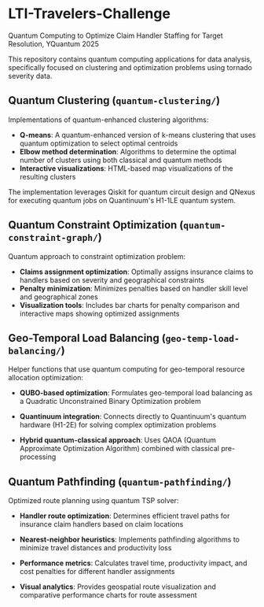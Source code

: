 # LTI-Travelers-Challenge
Quantum Computing to Optimize Claim Handler Staffing for Target
Resolution, YQuantum 2025

This repository contains quantum computing applications for data analysis, specifically focused on clustering and optimization problems using tornado severity data.

## Quantum Clustering (`quantum-clustering/`)

Implementations of quantum-enhanced clustering algorithms:

- **Q-means**: A quantum-enhanced version of k-means clustering that uses quantum optimization to select optimal centroids
- **Elbow method determination**: Algorithms to determine the optimal number of clusters using both classical and quantum methods
- **Interactive visualizations**: HTML-based map visualizations of the resulting clusters

The implementation leverages Qiskit for quantum circuit design and QNexus for executing quantum jobs on Quantinuum's H1-1LE quantum system.

## Quantum Constraint Optimization (`quantum-constraint-graph/`)

Quantum approach to constraint optimization problem:

- **Claims assignment optimization**: Optimally assigns insurance claims to handlers based on severity and geographical constraints
- **Penalty minimization**: Minimizes penalties based on handler skill level and geographical zones
- **Visualization tools**: Includes bar charts for penalty comparison and interactive maps showing optimized assignments

## Geo-Temporal Load Balancing (`geo-temp-load-balancing/`)

Helper functions that use quantum computing for geo-temporal resource allocation optimization:

- **QUBO-based optimization**: Formulates geo-temporal load balancing as a Quadratic Unconstrained Binary Optimization problem

- **Quantinuum integration**: Connects directly to Quantinuum's quantum hardware (H1-2E) for solving complex optimization problems

- **Hybrid quantum-classical approach**: Uses QAOA (Quantum Approximate Optimization Algorithm) combined with classical pre-processing

## Quantum Pathfinding (`quantum-pathfinding/`)

Optimized route planning using quantum TSP solver:

- **Handler route optimization**: Determines efficient travel paths for insurance claim handlers based on claim locations

- **Nearest-neighbor heuristics**: Implements pathfinding algorithms to minimize travel distances and productivity loss

- **Performance metrics**: Calculates travel time, productivity impact, and cost penalties for different handler assignments

- **Visual analytics**: Provides geospatial route visualization and comparative performance charts for route assessment
